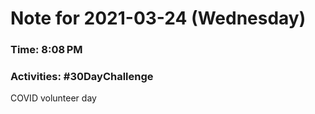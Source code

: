 # Note for 2021-03-24 (Wednesday)
### Time: 8:08 PM
### Activities: #30DayChallenge

COVID volunteer day
